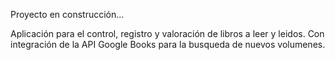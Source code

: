 Proyecto en construcción...

Aplicación para el control, registro y valoración de libros a leer y leidos. Con integración de la API Google Books para la busqueda de nuevos volumenes.
